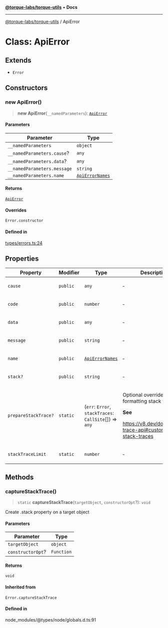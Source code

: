 [**@torque-labs/torque-utils**](../README.md) • **Docs**

***

[@torque-labs/torque-utils](../README.md) / ApiError

# Class: ApiError

## Extends

- `Error`

## Constructors

### new ApiError()

> **new ApiError**(`__namedParameters`): [`ApiError`](ApiError.md)

#### Parameters

| Parameter | Type |
| ------ | ------ |
| `__namedParameters` | `object` |
| `__namedParameters.cause`? | `any` |
| `__namedParameters.data`? | `any` |
| `__namedParameters.message` | `string` |
| `__namedParameters.name` | [`ApiErrorNames`](../enumerations/ApiErrorNames.md) |

#### Returns

[`ApiError`](ApiError.md)

#### Overrides

`Error.constructor`

#### Defined in

[types/errors.ts:24](https://github.com/torque-labs/torque-utils/blob/c76fb4101d477d1e8e6fb4f5de7a277964527c27/types/errors.ts#L24)

## Properties

<table>
<thead>
<tr>
<th>Property</th>
<th>Modifier</th>
<th>Type</th>
<th>Description</th>
<th>Overrides</th>
<th>Inherited from</th>
<th>Defined in</th>
</tr>
</thead>
<tbody>
<tr>
<td>

`cause`

</td>
<td>

`public`

</td>
<td>

`any`

</td>
<td>

&hyphen;

</td>
<td>

`Error.cause`

</td>
<td>

&hyphen;

</td>
<td>

[types/errors.ts:20](https://github.com/torque-labs/torque-utils/blob/c76fb4101d477d1e8e6fb4f5de7a277964527c27/types/errors.ts#L20)

</td>
</tr>
<tr>
<td>

`code`

</td>
<td>

`public`

</td>
<td>

`number`

</td>
<td>

&hyphen;

</td>
<td>

&hyphen;

</td>
<td>

&hyphen;

</td>
<td>

[types/errors.ts:22](https://github.com/torque-labs/torque-utils/blob/c76fb4101d477d1e8e6fb4f5de7a277964527c27/types/errors.ts#L22)

</td>
</tr>
<tr>
<td>

`data`

</td>
<td>

`public`

</td>
<td>

`any`

</td>
<td>

&hyphen;

</td>
<td>

&hyphen;

</td>
<td>

&hyphen;

</td>
<td>

[types/errors.ts:21](https://github.com/torque-labs/torque-utils/blob/c76fb4101d477d1e8e6fb4f5de7a277964527c27/types/errors.ts#L21)

</td>
</tr>
<tr>
<td>

`message`

</td>
<td>

`public`

</td>
<td>

`string`

</td>
<td>

&hyphen;

</td>
<td>

`Error.message`

</td>
<td>

&hyphen;

</td>
<td>

[types/errors.ts:19](https://github.com/torque-labs/torque-utils/blob/c76fb4101d477d1e8e6fb4f5de7a277964527c27/types/errors.ts#L19)

</td>
</tr>
<tr>
<td>

`name`

</td>
<td>

`public`

</td>
<td>

[`ApiErrorNames`](../enumerations/ApiErrorNames.md)

</td>
<td>

&hyphen;

</td>
<td>

`Error.name`

</td>
<td>

&hyphen;

</td>
<td>

[types/errors.ts:18](https://github.com/torque-labs/torque-utils/blob/c76fb4101d477d1e8e6fb4f5de7a277964527c27/types/errors.ts#L18)

</td>
</tr>
<tr>
<td>

`stack?`

</td>
<td>

`public`

</td>
<td>

`string`

</td>
<td>

&hyphen;

</td>
<td>

&hyphen;

</td>
<td>

`Error.stack`

</td>
<td>

node\_modules/typescript/lib/lib.es5.d.ts:1078

</td>
</tr>
<tr>
<td>

`prepareStackTrace?`

</td>
<td>

`static`

</td>
<td>

(`err`: `Error`, `stackTraces`: `CallSite`[]) => `any`

</td>
<td>

Optional override for formatting stack traces

**See**

https://v8.dev/docs/stack-trace-api#customizing-stack-traces

</td>
<td>

&hyphen;

</td>
<td>

`Error.prepareStackTrace`

</td>
<td>

node\_modules/@types/node/globals.d.ts:98

</td>
</tr>
<tr>
<td>

`stackTraceLimit`

</td>
<td>

`static`

</td>
<td>

`number`

</td>
<td>

&hyphen;

</td>
<td>

&hyphen;

</td>
<td>

`Error.stackTraceLimit`

</td>
<td>

node\_modules/@types/node/globals.d.ts:100

</td>
</tr>
</tbody>
</table>

## Methods

### captureStackTrace()

> `static` **captureStackTrace**(`targetObject`, `constructorOpt`?): `void`

Create .stack property on a target object

#### Parameters

| Parameter | Type |
| ------ | ------ |
| `targetObject` | `object` |
| `constructorOpt`? | `Function` |

#### Returns

`void`

#### Inherited from

`Error.captureStackTrace`

#### Defined in

node\_modules/@types/node/globals.d.ts:91
